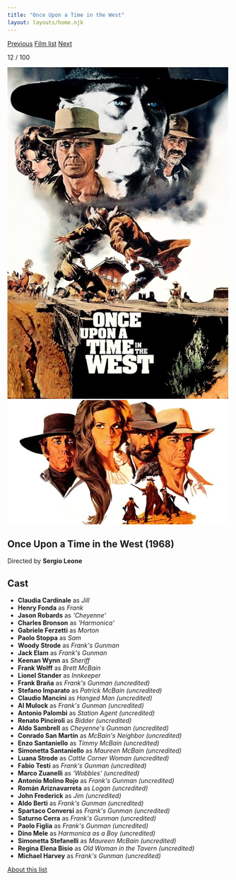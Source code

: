 ```yaml
---
title: "Once Upon a Time in the West"
layout: layouts/home.njk
---
```


<nav class="films">
  <a class="prev" href="../bullitt">Previous</a>
  <a href="../">Film list</a>
  <a class="next" href="../butch-cassidy-and-the-sundance-kid">Next</a>
</nav>

<p>12 / 100</p>

<article class="film">
  <img class="poster" src="../films/posters/once-upon-a-time-in-the-west.jpg" alt="">
  <img class="backdrop" src="../films/backdrops/once-upon-a-time-in-the-west.jpg" alt="">

  <h1>Once Upon a Time in the West (1968)</h1>

  <p class="director">
    Directed by <strong>Sergio Leone</strong>
  </p>


  <h2>
    Cast
  </h2>
  <ul>
    <li><strong>Claudia Cardinale</strong> as <em>Jill</em></li>
<li><strong>Henry Fonda</strong> as <em>Frank</em></li>
<li><strong>Jason Robards</strong> as <em>'Cheyenne'</em></li>
<li><strong>Charles Bronson</strong> as <em>'Harmonica'</em></li>
<li><strong>Gabriele Ferzetti</strong> as <em>Morton</em></li>
<li><strong>Paolo Stoppa</strong> as <em>Sam</em></li>
<li><strong>Woody Strode</strong> as <em>Frank's Gunman</em></li>
<li><strong>Jack Elam</strong> as <em>Frank's Gunman</em></li>
<li><strong>Keenan Wynn</strong> as <em>Sheriff</em></li>
<li><strong>Frank Wolff</strong> as <em>Brett McBain</em></li>
<li><strong>Lionel Stander</strong> as <em>Innkeeper</em></li>
<li><strong>Frank Braña</strong> as <em>Frank's Gunman (uncredited)</em></li>
<li><strong>Stefano Imparato</strong> as <em>Patrick McBain (uncredited)</em></li>
<li><strong>Claudio Mancini</strong> as <em>Hanged Man (uncredited)</em></li>
<li><strong>Al Mulock</strong> as <em>Frank's Gunman (uncredited)</em></li>
<li><strong>Antonio Palombi</strong> as <em>Station Agent (uncredited)</em></li>
<li><strong>Renato Pinciroli</strong> as <em>Bidder (uncredited)</em></li>
<li><strong>Aldo Sambrell</strong> as <em>Cheyenne's Gunman (uncredited)</em></li>
<li><strong>Conrado San Martín</strong> as <em>McBain's Neighbor (uncredited)</em></li>
<li><strong>Enzo Santaniello</strong> as <em>Timmy McBain (uncredited)</em></li>
<li><strong>Simonetta Santaniello</strong> as <em>Maureen McBain (uncredited)</em></li>
<li><strong>Luana Strode</strong> as <em>Cattle Corner Woman (uncredited)</em></li>
<li><strong>Fabio Testi</strong> as <em>Frank's Gunman (uncredited)</em></li>
<li><strong>Marco Zuanelli</strong> as <em>'Wobbles' (uncredited)</em></li>
<li><strong>Antonio Molino Rojo</strong> as <em>Frank's Gunman (uncredited)</em></li>
<li><strong>Román Ariznavarreta</strong> as <em>Logan (uncredited)</em></li>
<li><strong>John Frederick</strong> as <em>Jim (uncredited)</em></li>
<li><strong>Aldo Berti</strong> as <em>Frank's Gunman (uncredited)</em></li>
<li><strong>Spartaco Conversi</strong> as <em>Frank's Gunman (uncredited)</em></li>
<li><strong>Saturno Cerra</strong> as <em>Frank's Gunman (uncredited)</em></li>
<li><strong>Paolo Figlia</strong> as <em>Frank's Gunman (uncredited)</em></li>
<li><strong>Dino Mele</strong> as <em>Harmonica as a Boy (uncredited)</em></li>
<li><strong>Simonetta Stefanelli</strong> as <em>Maureen McBain (uncredited)</em></li>
<li><strong>Regina Elena Bisio</strong> as <em>Old Woman in the Tavern (uncredited)</em></li>
<li><strong>Michael Harvey</strong> as <em>Frank's Gunman (uncredited)</em></li>
  </ul>
</article>
<footer>
  <a href="../about">About this list</a>
</footer>

